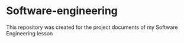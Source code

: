 # Software-engineering
This repository was created for the project documents of my Software Engineering lesson
